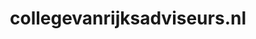 ---
layout: post
title:  "collegevanrijksadviseurs.nl"
internal_url:  "/data/collegevanrijksadviseurs.nl.html"
categories: dutchgov
---